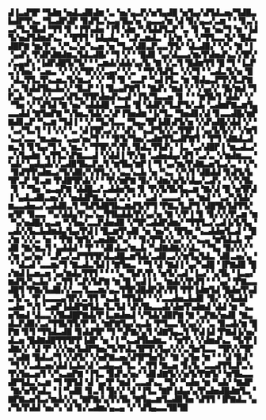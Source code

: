 ▟▐▃▟▜▛▝▜▟▆▝▅▟▃▟▉▟▆▝▃▝▅▞▄▃▛▞▅▜▄▟█▝▅▜▄▞▟▜▟▃▅▞▜▟█▃▙▟▛▜▚▃▝▜▃▟▛▟▛▝▉▟▜▃▚▃▄▜▙▞▅▝▄▃▃▞▆▝▟▝▉▞▄▃▞▃▆▝▝▝▊▃▚▃▞▜▃▜▙▟▝▜▜▝▊▝▐▜▚▟▅▝▐▜▝▟▆▝▚▜▟▟▜▃▛▝▃▝▊▝▆▝▅▞▜▝▆▝▐▟▜▞▅▟▜▟▆▟▚▃▝▝█▜▜▝▐▟▄▟▄▝▝▃▛▃▆▟▃▝▐▞▆▝▃▝▞▜▜▃▃▜▞▝█▟▃▟█▛▇▝▆▞▛▃▝▞▚▃▚▞▚▃▅▝▅▝▜▃▞▟▉▃▛▃▃▜▜▞▝▟▃▟▉▞▝▞▚▝▇▝▐▝▄▟▚▝▛▟▛▟▇▟▆▃▜▟▃▟█▞▝▜▝▞▝▝█▟▊▝▄▞▟▃▃▞▆▞▛▟▅▟▚▃▚▜▛▞▞▃▄▟▚▝▐▟▛▟█▜▞▜▞▝▝▃▆▟▞▟▟▞▄▞▙▝▇▝▞▃▜▝█▟▆▜▜▝█▝▜▝▐▃▛▃▚▜▅▞▝▃▅▃▝▞▝▞▞▜▛▞▞▃▄▞▝▞▃▝▝▜▚▜▟▜▃▝▞▞▜▝▝▃▟▃▜▞▅▝█▝▟▃▜▜▃▜▚▃▅▃▜▞▆▃▞▝▞▝▜▝▉▝▃▃▛▝▚▟▐▜▃▝▆▝▉▟▄▃▛▜▚▜▃▛▇▞▃▝▊▟▟▜▙▃▙▞▞▝█▃▛▝▐▝█▃▄▛▇▜▝▝▇▟▚▝▆▟▝▞▝▞▄▞▞▝█▞▆▟▝▜▛▃▙▝▚▃▞▞▃▃▞▟▜▃▜▜▛▟▅▟▚▃▟▝▐▜▞▜▃▃▅▝▊▝▝▝▆▜▙▜▝▟▟▞▝▞▝▜▅▝▞▝▟▜▟▝▇▝▅▞▚▟▟▟█▝▃▃▙▝█▝▟▟▛▞▜▃▛▜▞▃▙▝▃▟▆▛▇▃▆▜▄▃▃▟▟▝▇▜▅▛▇▝▚▜▅▃▜▟▞▃▚▛▐▜▅▟▆▝▐▞▜▃▝▜▅▟▊▞▟▝▊▃▃▟█▞▆▛▇▟▊▃▛▝▚▃▆▝▜▟▐▝▝▞▝▜▄▜▃▃▝▜▄▃▜▛▐▟▊▟▜▞▅▝▞▟▚▟█▞▟▟▝▞▝▝▃▞▜▃▜▝▐▝▞▞▝▃▝▟▐▜▛▃▞▞▝▟▚▝▚▃▛▜▞▞▃▜▜▛▐▝▄▞▙▜▞▞▝▞▆▜▚▃▞▃▃▝▆▃▅▃▝▃▄▞▅▞▜▝▝▝▉▜▞▜▅▞▃▟▆▜▜▃▟▛▇▜▝▝▛▜▝▟▇▟▃▟▆▃▜▝▊▜▄▞▜▝▄▝▆▃▚▝▜▜▛▞▚▜▚▝▉▟▃▜▜▟▚▝▐▃▝▃▞▟█▛▐▝▆▃▟▃▞▃▚▜▄▟▆▝▄▜▜▃▚▛▇▃▃▟▝▞▟▟▐▝▛▞▆▝▃▟▅▟▄▞▟▜▝▃▞▃▝▞▆▟▆▃▃▝▚▟▞▝▄▟▄▟▞▞▃▟▉▜▙▃▛▃▜▝▆▜▙▞▆▛▐▝▜▝▄▞▆▞▛▟▇▃▅▜▃▞▃▝▝▞▚▝▉▟▜▜▚▟▆▃▞▜▞▟▉▞▚▜▜▃▚▝▄▃▚▃▙▝▅▝▚▃▝▞▚▜▝▟█▟▟▝▊▟▜▞▙▜▛▃▛▝▊▃▆▝▛▟█▜▛▟▞▞▝▝▛▞▆▛▇▝▉▞▝▟▆▞▅▜▞▟▄▞▃▟▚▝▝▞▚▜▙▝▊▝▝▜▅▝▄▃▄▛▇▝▟▟█▃▞▃▟▟▅▜▅▝▊▝▛▞▙▜▙▜▄▃▆▝▇▞▟▝█▝▅▜▛▟▐▝▄▟▃▟▉▃▅▞▞▝▅▟▟▛▇▃▚▃▞▃▚▝▝▝▃▟▝▃▃▃▞▝▃▝▆▟▝▝▃▞▚▜▟▞▆▃▃▟▅▃▞▃▟▟▉▃▜▝▜▟▜▟█▜▙▃▆▟▜▞▛▜▝▛▇▃▜▃▛▜▝▟█▜▙▜▟▜▜▞▅▜▛▝▉▃▃▝▚▞▟▟▄▜▚▃▚▃▜▜▙▟▟▞▛▞▄▞▅▝▇▝▞▛▐▝▊▝▊▞▞▞▛▃▆▝▆▝▚▞▅▟█▞▄▃▅▝▚▜▅▞▃▃▛▟▅▟▉▝▞▜▛▃▟▟▛▟▆▞▝▜▜▜▃▞▃▟▐▞▙▜▄▝▃▟▞▞▙▃▙▟▆▟▄▜▄▞▛▟▐▝█▃▆▜▚▟▊▝▅▝▅▞▚▝█▜▅▝▚▃▟▟▅▜▃▟▝▝█▞▆▝▞▞▃▝▅▝▝▛▇▝▇▜▞▃▅▟▇▞▚▞▝▝▊▞▛▜▞▞▄▞▝▞▚▃▄▝▆▜▟▃▙▝▛▟▉▝▇▞▆▃▜▝▄▟▟▟▝▝▛▝▝▟▊▟▃▞▆▃▙▝▚▟▇▟▇▞▞▟▃▝▝▜▄▝▉▞▞▞▝▞▆▝▄▞▅▞▝▃▛▃▞▃▛▜▜▜▛▟▃▟█▃▆▜▟▞▃▟▊▃▞▞▆▜▄▜▟▃▝▟▊▃▅▞▄▝▝▝▟▃▟▝▃▃▆▞▜▝▇▃▟▃▜▟▐▝▇▜▅▃▝▝▜▝▟▝▇▟▐▝▄▞▚▟█▝▐▛▇▟▉▝█▞▆▟▐▃▅▃▅▝▄▞▆▟▄▜▜▜▝▝▝▝▄▝▜▟▚▜▚▝▅▜▞▃▟▝▐▃▞▝▄▜▙▝▐▃▄▞▆▟▜▞▚▃▙▞▝▃▜▜▝▃▛▞▙▛▇▝▆▝█▝▄▟▐▝▃▝▆▟▞▞▛▟▜▝▝▝▄▞▝▛▇▃▃▟█▜▝▛▇▞▙▟▉▞▞▃▃▜▃▃▆▞▄▃▜▜▛▟█▟▛▟▚▜▜▝▛▛▐▟▆▜▟▝█▟▅▜▚▟▃▜▞▃▝▛▐▃▃▃▄▜▛▞▃▜▜▝▚▃▙▝▜▜▟▞▝▝▞▃▃▟▅▃▙▟▊▝▉▞▝▞▙▟▟▝▃▟▅▝▚▜▝▃▅▛▐▟▟▛▇▜▟▃▜▃▜▟▝▟▚▜▙▃▃▟▞▟▅▜▚▟▆▟▝▟▟▝▆▝▚▃▅▜▅▟▝▟▃▃▚▜▙▟█▛▇▟▞▛▐▃▆▟▅▟▝▞▜▟▞▟▉▛▇▝▇▝▃▛▇▞▅▟▊▝▇▃▟▃▛▟▉▞▃▞▜▜▙▜▜▞▛▝▚▝▆▛▇▜▄▞▄▃▙▝▛▜▃▃▜▞▄▞▞▝▃▝▉▃▟▞▆▝█▛▇▝▊▜▝▜▜▟▃▟▉▝▊▟▟▜▛▝▜▝▚▛▇▞▄▜▝▟▇▜▄▃▜▝▛▟▐▟▝▛▇▟▐▞▅▞▟▃▅▝█▟▇▟█▜▜▜▛▛▐▟▛▝▅▝▐▝▚▃▟▜▙▟▆▃▝▝▆▜▚▝▞▟▆▟▚▃▝▜▞▛▐▟▇▞▞▝▟▝▛▝▞▞▅▞▙▟▛▜▅▞▜▞▛▟▃▜▛▜▚▜▄▞▞▞▃▜▅▜▃▃▝▜▛▞▞▜▛▃▚▟▇▝█▟▃▞▜▝▞▟▜▞▝▞▅▛▇▃▅▞▟▜▛▜▅▜▞▝▇▝▄▜▅▝▆▝▝▝▟▝▉▟▝▝▜▝▞▃▟▃▅▞▟▟▐▃▙▞▟▝▃▟▄▃▞▜▃▝▃▜▜▝▇▃▅▝▊▞▙▝▃▃▟▜▜▃▛▃▚▜▚▜▅▃▅▜▝▞▚▃▅▛▇▝▐▜▃▝▉▟▚▞▅▞▝▟▊▟▇▜▞▞▅▜▞▛▇▜▞▝▆▜▙▃▃▟▛▜▟▃▚▃▆▝▜▝█▜▟▝▟▝▄▞▛▝▆▟▝▃▃▟▚▃▝▜▞▝▚▟▅▝▆▝▚▟▞▝▇▟▛▝▇▞▅▜▚▟▃▝▐▝▚▟▉▝▊▃▜▝█▞▞▝▟▝▐▜▃▝▇▛▐▟▄▞▄▜▚▟▅▟█▟▆▜▃▝▇▛▇▃▅▜▃▞▆▟▞▞▄▝▇▛▇▞▄▜▚▜▙▝▇▜▄▃▆▜▃▟▉▜▅▝▟▜▜▝▐▛▇▟▃▝▄▞▜▞▛▟▟▝▅▞▚▝▟▝▊▞▃▟▆▞▄▃▄▝▞▝▟▜▄▃▃▜▉▜▉
